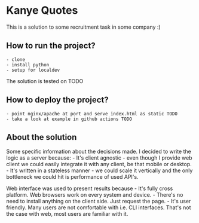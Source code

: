 # Kanye Quotes
This is a solution to some recruitment task in some company :) 

## How to run the project?
	- clone
	- install python
	- setup for localdev

The solution is tested on TODO

## How to deploy the project?
	- point nginx/apache at port and serve index.html as static TODO
	- take a look at example in github actions TODO

## About the solution
Some specific information about the decisions made.
I decided to write the logic as a server because:
	- It's client agnostic - even though I provide web client we could easily integrate it with any client, be that mobile or desktop.
	- It's written in a stateless manner - we could scale it vertically and the only bottleneck we could hit is performance of used API's.

Web interface was used to present results because
	- It's fully cross platform. Web browsers work on every system and device.
	- There's no need to install anything on the client side. Just request the page.
	- It's user friendly. Many users are not comfortable with i.e. CLI interfaces. That's not the case with web, most users are familiar with it.
